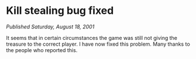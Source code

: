 # Kill stealing bug fixed
*Published Saturday, August 18, 2001*

It seems that in certain circumstances the game was still not giving the treasure to the correct player. I have now fixed this problem. Many thanks to the people who reported this.
